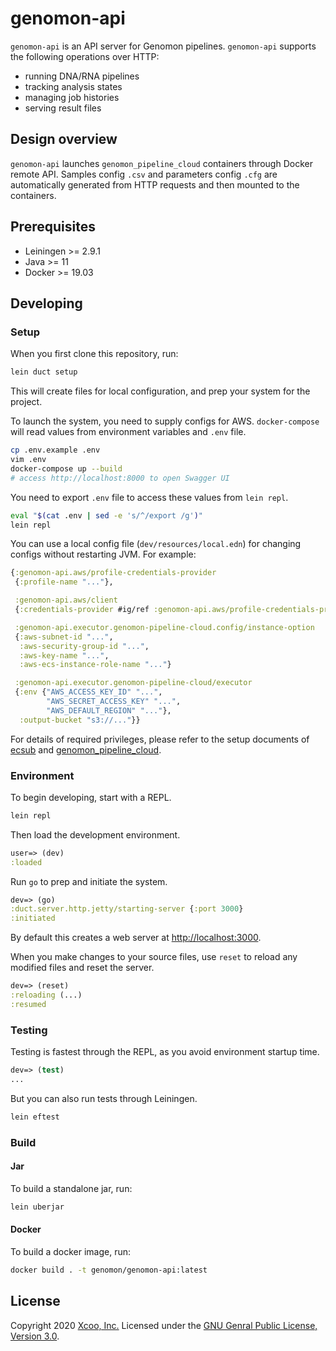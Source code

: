 # genomon-api

`genomon-api` is an API server for Genomon pipelines.
`genomon-api` supports the following operations over HTTP:
- running DNA/RNA pipelines
- tracking analysis states
- managing job histories
- serving result files

## Design overview

`genomon-api` launches `genomon_pipeline_cloud` containers through Docker remote
API. Samples config `.csv` and parameters config `.cfg` are automatically
generated from HTTP requests and then mounted to the containers.

## Prerequisites

- Leiningen >= 2.9.1
- Java >= 11
- Docker >= 19.03

## Developing

### Setup

When you first clone this repository, run:

```sh
lein duct setup
```

This will create files for local configuration, and prep your system
for the project.

To launch the system, you need to supply configs for AWS.
`docker-compose` will read values from environment variables and `.env` file.

```sh
cp .env.example .env
vim .env
docker-compose up --build
# access http://localhost:8000 to open Swagger UI
```

You need to export `.env` file to access these values from `lein repl`.

```sh
eval "$(cat .env | sed -e 's/^/export /g')"
lein repl
```

You can use a local config file (`dev/resources/local.edn`) for changing
configs without restarting JVM. For example:

```clojure
{:genomon-api.aws/profile-credentials-provider
 {:profile-name "..."},

 :genomon-api.aws/client
 {:credentials-provider #ig/ref :genomon-api.aws/profile-credentials-provider},

 :genomon-api.executor.genomon-pipeline-cloud.config/instance-option
 {:aws-subnet-id "...",
  :aws-security-group-id "...",
  :aws-key-name "...",
  :aws-ecs-instance-role-name "..."}

 :genomon-api.executor.genomon-pipeline-cloud/executor
 {:env {"AWS_ACCESS_KEY_ID" "...",
        "AWS_SECRET_ACCESS_KEY" "...",
        "AWS_DEFAULT_REGION" "..."},
  :output-bucket "s3://..."}}
```

For details of required privileges, please refer to the setup documents of
[ecsub](https://github.com/aokad/ecsub#3-setup) and
[genomon_pipeline_cloud](https://github.com/Genomon-Project/genomon_pipeline_cloud/wiki/How-to-use-(v0.3)#setup).

### Environment

To begin developing, start with a REPL.

```sh
lein repl
```

Then load the development environment.

```clojure
user=> (dev)
:loaded
```

Run `go` to prep and initiate the system.

```clojure
dev=> (go)
:duct.server.http.jetty/starting-server {:port 3000}
:initiated
```

By default this creates a web server at <http://localhost:3000>.

When you make changes to your source files, use `reset` to reload any
modified files and reset the server.

```clojure
dev=> (reset)
:reloading (...)
:resumed
```

### Testing

Testing is fastest through the REPL, as you avoid environment startup
time.

```clojure
dev=> (test)
...
```

But you can also run tests through Leiningen.

```sh
lein eftest
```

### Build

#### Jar
To build a standalone jar, run:

```sh
lein uberjar
```

#### Docker
To build a docker image, run:

```sh
docker build . -t genomon/genomon-api:latest
```

## License
Copyright 2020 [Xcoo, Inc.](https://xcoo.jp)
Licensed under the [GNU Genral Public License, Version 3.0](https://github.com/chrovis/genomon-api/blob/master/LICENSE).
